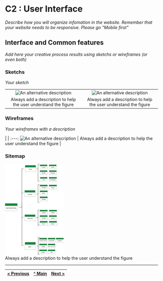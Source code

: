# C2 : User Interface

_Describe how you will organize infomation in the website. Remember that your website needs to be responsive. Please go "Mobile first"_

## Interface and Common features
_Add here your creative process results using sketchs or wireframes (or even both)_

### Sketchs

_Your sketch_

| | |
:---: | :---:
![An alternative description](images/image02.png) | ![An alternative description](images/image06.png)
Always add a description to help the user understand the figure |  Always add a description to help the user understand the figure 



### Wireframes

_Your wireframes with a description_  

| |
:---:
![An alternative description](images/image01.png) |
Always add a description to help the user understand the figure |


### Sitemap

![An alternative description](https://github.com/tcm21-tw-g04/tcm-tw-g04/blob/main/Doc/Imagens/SiteMap.jpg)  
Always add a description to help the user understand the figure  



---
[< Previous](https://github.com/tcm21-tw-g04/tcm-tw-g04/blob/main/Doc/C1.md) | [^ Main](../../../) | [Next >](https://github.com/tcm21-tw-g04/tcm-tw-g04/blob/main/Doc/C3.md)
:--- | :---: | ---: 
